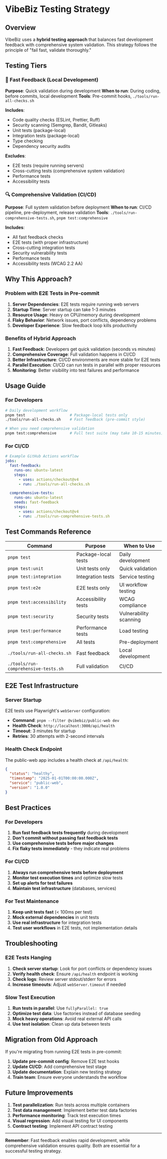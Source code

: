 # VibeBiz Testing Strategy

## Overview

VibeBiz uses a **hybrid testing approach** that balances fast development feedback with comprehensive system validation. This strategy follows the principle of "fail fast, validate thoroughly."

## Testing Tiers

### 🚀 Fast Feedback (Local Development)

**Purpose**: Quick validation during development
**When to run**: During coding, before commits, local development
**Tools**: Pre-commit hooks, `./tools/run-all-checks.sh`

**Includes**:

- Code quality checks (ESLint, Prettier, Ruff)
- Security scanning (Semgrep, Bandit, Gitleaks)
- Unit tests (package-local)
- Integration tests (package-local)
- Type checking
- Dependency security audits

**Excludes**:

- E2E tests (require running servers)
- Cross-cutting tests (comprehensive system validation)
- Performance tests
- Accessibility tests

### 🔍 Comprehensive Validation (CI/CD)

**Purpose**: Full system validation before deployment
**When to run**: CI/CD pipeline, pre-deployment, release validation
**Tools**: `./tools/run-comprehensive-tests.sh`, `pnpm test:comprehensive`

**Includes**:

- All fast feedback checks
- E2E tests (with proper infrastructure)
- Cross-cutting integration tests
- Security vulnerability tests
- Performance tests
- Accessibility tests (WCAG 2.2 AA)

## Why This Approach?

### Problem with E2E Tests in Pre-commit

1. **Server Dependencies**: E2E tests require running web servers
2. **Startup Time**: Server startup can take 1-3 minutes
3. **Resource Usage**: Heavy on CPU/memory during development
4. **Flaky Behavior**: Network issues, port conflicts, dependency problems
5. **Developer Experience**: Slow feedback loop kills productivity

### Benefits of Hybrid Approach

1. **Fast Feedback**: Developers get quick validation (seconds vs minutes)
2. **Comprehensive Coverage**: Full validation happens in CI/CD
3. **Better Infrastructure**: CI/CD environments are more stable for E2E tests
4. **Parallel Execution**: CI/CD can run tests in parallel with proper resources
5. **Monitoring**: Better visibility into test failures and performance

## Usage Guide

### For Developers

```bash
# Daily development workflow
pnpm test                    # Package-local tests only
./tools/run-all-checks.sh    # Fast feedback (pre-commit style)

# When you need comprehensive validation
pnpm test:comprehensive      # Full test suite (may take 10-15 minutes)
```

### For CI/CD

```yaml
# Example GitHub Actions workflow
jobs:
  fast-feedback:
    runs-on: ubuntu-latest
    steps:
      - uses: actions/checkout@v4
      - run: ./tools/run-all-checks.sh

  comprehensive-tests:
    runs-on: ubuntu-latest
    needs: fast-feedback
    steps:
      - uses: actions/checkout@v4
      - run: ./tools/run-comprehensive-tests.sh
```

## Test Commands Reference

| Command                              | Purpose             | When to Use            |
| ------------------------------------ | ------------------- | ---------------------- |
| `pnpm test`                          | Package-local tests | Daily development      |
| `pnpm test:unit`                     | Unit tests only     | Quick validation       |
| `pnpm test:integration`              | Integration tests   | Service testing        |
| `pnpm test:e2e`                      | E2E tests only      | UI workflow testing    |
| `pnpm test:accessibility`            | Accessibility tests | WCAG compliance        |
| `pnpm test:security`                 | Security tests      | Vulnerability scanning |
| `pnpm test:performance`              | Performance tests   | Load testing           |
| `pnpm test:comprehensive`            | All tests           | Pre-deployment         |
| `./tools/run-all-checks.sh`          | Fast feedback       | Local development      |
| `./tools/run-comprehensive-tests.sh` | Full validation     | CI/CD                  |

## E2E Test Infrastructure

### Server Startup

E2E tests use Playwright's `webServer` configuration:

- **Command**: `pnpm --filter @vibebiz/public-web dev`
- **Health Check**: `http://localhost:3000/api/health`
- **Timeout**: 3 minutes for startup
- **Retries**: 30 attempts with 2-second intervals

### Health Check Endpoint

The public-web app includes a health check at `/api/health`:

```json
{
  "status": "healthy",
  "timestamp": "2025-01-01T00:00:00.000Z",
  "service": "public-web",
  "version": "1.0.0"
}
```

## Best Practices

### For Developers

1. **Run fast feedback tests frequently** during development
2. **Don't commit without passing fast feedback tests**
3. **Use comprehensive tests before major changes**
4. **Fix flaky tests immediately** - they indicate real problems

### For CI/CD

1. **Always run comprehensive tests before deployment**
2. **Monitor test execution times** and optimize slow tests
3. **Set up alerts for test failures**
4. **Maintain test infrastructure** (databases, services)

### For Test Maintenance

1. **Keep unit tests fast** (< 100ms per test)
2. **Mock external dependencies** in unit tests
3. **Use real infrastructure** for integration tests
4. **Test user workflows** in E2E tests, not implementation details

## Troubleshooting

### E2E Tests Hanging

1. **Check server startup**: Look for port conflicts or dependency issues
2. **Verify health check**: Ensure `/api/health` endpoint is working
3. **Check logs**: Review server stdout/stderr for errors
4. **Increase timeouts**: Adjust `webServer.timeout` if needed

### Slow Test Execution

1. **Run tests in parallel**: Use `fullyParallel: true`
2. **Optimize test data**: Use factories instead of database seeding
3. **Mock heavy operations**: Avoid real external API calls
4. **Use test isolation**: Clean up data between tests

## Migration from Old Approach

If you're migrating from running E2E tests in pre-commit:

1. **Update pre-commit config**: Remove E2E test hooks
2. **Update CI/CD**: Add comprehensive test stage
3. **Update documentation**: Explain new testing strategy
4. **Train team**: Ensure everyone understands the workflow

## Future Improvements

1. **Test parallelization**: Run tests across multiple containers
2. **Test data management**: Implement better test data factories
3. **Performance monitoring**: Track test execution times
4. **Visual regression**: Add visual testing for UI components
5. **Contract testing**: Implement API contract testing

---

**Remember**: Fast feedback enables rapid development, while comprehensive validation ensures quality. Both are essential for a successful testing strategy.
